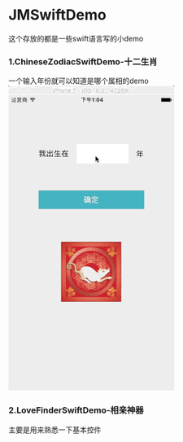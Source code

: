 # JMSwiftDemo

这个存放的都是一些swift语言写的小demo


### 1.ChineseZodiacSwiftDemo-十二生肖
一个输入年份就可以知道是哪个属相的demo
![Image text](https://github.com/Galaxyfanfan/JMSwiftDemo/blob/master/ChineseZodiacSwiftDemo/十二生肖.gif)

### 2.LoveFinderSwiftDemo-相亲神器
主要是用来熟悉一下基本控件
